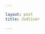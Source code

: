 ```yaml
---

layout: post 
title: Jsdliver

---
```

<iframes src="https://www.jsdelivr.com/github"></iframe>

